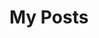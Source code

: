 # My Posts

<posts nav-tab="en-blog" />

<!-- Under construction :building_construction: -->

<Footer />
